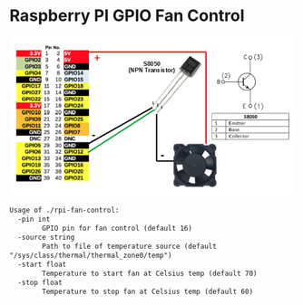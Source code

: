 # Raspberry PI GPIO Fan Control

![GPIO FAN](images/gpio-fan.png)

```
Usage of ./rpi-fan-control:
  -pin int
    	GPIO pin for fan control (default 16)
  -source string
    	Path to file of temperature source (default "/sys/class/thermal/thermal_zone0/temp")
  -start float
    	Temperature to start fan at Celsius temp (default 70)
  -stop float
    	Temperature to stop fan at Celsius temp (default 60)
```

